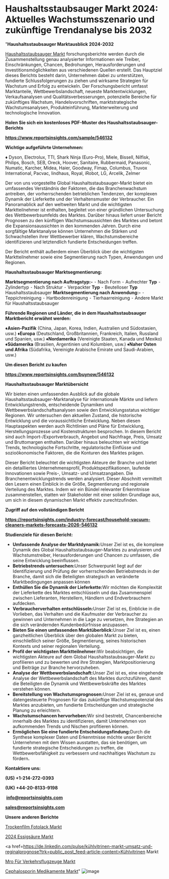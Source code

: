 # Haushaltsstaubsauger Markt 2024: Aktuelles Wachstumsszenario und zukünftige Trendanalyse bis 2032

"<strong><b>Haushaltsstaubsauger Marktausblick 2024-2032</b></strong>

<a href=https://www.reportsinsights.com/sample/546132>Haushaltsstaubsauger Markt</a> forschungsberichte werden durch die Zusammenstellung genau analysierter Informationen wie Treiber, Einschränkungen, Chancen, Bedrohungen, Herausforderungen und Investitionsmöglichkeiten aus verschiedenen Quellen erstellt. Das Hauptziel dieses Berichts besteht darin, Unternehmen dabei zu unterstützen, fundierte Schlussfolgerungen zu ziehen und wirksame Strategien für Wachstum und Erfolg zu entwickeln. Der Forschungsbericht umfasst Marktanteile, Wettbewerbslandschaft, neueste Marktentwicklungen, Verkaufsanalysen und Qualitätsverbesserungen, potenzielle Bereiche für zukünftiges Wachstum, Handelsvorschriften, marktstrategische Wachstumsanalysen, Produkteinführung, Markterweiterung und technologische Innovation.

<strong><b>Holen Sie sich ein kostenloses PDF-Muster des Haushaltsstaubsauger-Berichts</b></strong>

<a href=https://www.reportsinsights.com/sample/546132><strong><u>https://www.reportsinsights.com/sample/546132</u></strong></a>

<strong>Wichtige aufgeführte Unternehmen:</strong>

♦ Dyson, Electrolux, TTI, Shark Ninja (Euro-Pro), Miele, Bissell, Nilfisk, Philips, Bosch, SEB, Oreck, Hoover, Sanitaire, Rubbermaid, Panasonic, Numatic, Karcher, Midea, Haier, Goodway, Fimap, Columbus, Truvox International, Pacvac, lindhaus, Royal, iRobot, LG, Arcelik, Zelmer

Der von uns vorgestellte Global Haushaltsstaubsauger-Markt bietet ein umfassendes Verständnis der Faktoren, die das Branchenwachstum antreiben, der vorherrschenden betrieblichen Tendenzen, der komplexen Dynamik der Lieferkette und der Verhaltensmuster der Verbraucher. Ein Panoramablick auf den weltweiten Markt und die wichtigsten Marktteilnehmer ist enthalten, begleitet von einer gründlichen Untersuchung des Wettbewerbsumfelds des Marktes. Darüber hinaus liefert unser Bericht Prognosen zu den künftigen Wachstumsaussichten des Marktes und betont die Expansionsaussichten in den kommenden Jahren. Durch eine sorgfältige Marktanalyse können Unternehmen die Stärken und Schwachstellen ihrer Wettbewerber klären, Wachstumsbereiche identifizieren und letztendlich fundierte Entscheidungen treffen.

Der Bericht enthält außerdem einen Überblick über die wichtigsten Marktteilnehmer sowie eine Segmentierung nach Typen, Anwendungen und Regionen.

<strong>Haushaltsstaubsauger Marktsegmentierung:</strong>

<strong>Marktsegmentierung nach Auftragstyp:-</strong>
⁃ Nach Form
⁃ Aufrechter <strong>Typ</strong>
⁃ Zylindertyp
⁃ Nach Struktur
⁃ Verpackter <strong>Typ</strong>
⁃ Beutelloser <strong>Typ</strong>
Haushaltsstaubsauger <strong>Marktsegmentierung nach Anwendung:-</strong>
⁃ Teppichreinigung
⁃ Hartbodenreinigung
⁃ Tierhaarreinigung
⁃ Andere
Markt für Haushaltsstaubsauger

<strong><b>Führende Regionen und Länder, die in dem Haushaltsstaubsauger Marktbericht erwähnt werden:</b></strong>

<strong><b>♦Asien-Pazifik</b></strong> (China, Japan, Korea, Indien, Australien und Südostasien, usw.)
<strong><b>♦Europa</b></strong> (Deutschland, Großbritannien, Frankreich, Italien, Russland und Spanien, usw.)
♦<strong><b>Nordamerika</b></strong> (Vereinigte Staaten, Kanada und Mexiko)
<strong><b>♦Südamerika</b></strong> (Brasilien, Argentinien und Kolumbien, usw.)
<strong><b>♦Naher Osten und Afrika</b></strong> (Südafrika, Vereinigte Arabische Emirate und Saudi-Arabien, usw.)

<strong>Um diesen Bericht zu kaufen</strong>

<a href=https://www.reportsinsights.com/buynow/546132><strong><u>https://www.reportsinsights.com/buynow/546132</u></strong></a>

<strong>Haushaltsstaubsauger Marktübersicht</strong>

Wir bieten einen umfassenden Ausblick auf die globale Haushaltsstaubsauger-Marktanalyse für internationale Märkte und liefern Entwicklungstrends, entscheidende Dynamiken und Wettbewerbslandschaftsanalysen sowie den Entwicklungsstatus wichtiger Regionen. Wir untersuchen den aktuellen Zustand, die historische Entwicklung und die voraussichtliche Entwicklung. Neben diesen Hauptaspekten werden auch Richtlinien und Pläne für Entwicklung, Herstellungsprozesse und Kostenstrukturen besprochen. In diesem Bericht sind auch Import-/Exportverbrauch, Angebot und Nachfrage, Preis, Umsatz und Bruttomargen enthalten. Darüber hinaus beleuchten wir wichtige Trends, technologische Fortschritte, regulatorische Einflüsse und sozioökonomische Faktoren, die die Konturen des Marktes prägen.

Dieser Bericht beleuchtet die wichtigsten Akteure der Branche und bietet ein detailliertes Unternehmensprofil, Produktspezifikationen, laufende Innovationen sowie Preis-, Umsatz- und Umsatzangaben. Die Branchenentwicklungstrends werden analysiert. Dieser Abschnitt vermittelt den Lesern einen Einblick in die Größe, Segmentierung und regionale Verteilung des Marktes. Indem wir ein Bündel relevanter Erkenntnisse zusammenstellen, statten wir Stakeholder mit einer soliden Grundlage aus, um sich in diesem dynamischen Markt effektiv zurechtzufinden.

<strong>Zugriff auf den vollständigen Bericht</strong>

<a href=https://reportsinsights.com/industry-forecast/household-vacuum-cleaners-markets-forecasts-2026-546132><strong>https://reportsinsights.com/industry-forecast/household-vacuum-cleaners-markets-forecasts-2026-546132</strong></a>

<strong>Studienziele für diesen Bericht:</strong>
<ul>
  <li><strong>Umfassende Analyse der Marktdynamik:</strong>Unser Ziel ist es, die komplexe Dynamik des Global Haushaltsstaubsauger-Marktes zu analysieren und Wachstumstreiber, Herausforderungen und Chancen zu umfassen, die seine Entwicklung beeinflussen.</li>
  <li><strong>Betriebstrends untersuchen:</strong>Unser Schwerpunkt liegt auf der Identifizierung und Prüfung der vorherrschenden Betriebstrends in der Branche, damit sich die Beteiligten strategisch an veränderte Marktbedingungen anpassen können</li>
  <li><strong>Enthüllen Sie die Dynamik der Lieferkette:</strong>Wir möchten die Komplexität der Lieferkette des Marktes entschlüsseln und das Zusammenspiel zwischen Lieferanten, Herstellern, Händlern und Endverbrauchern aufdecken.</li>
  <li><strong>Verbraucherverhalten entschlüsseln:</strong>Unser Ziel ist es, Einblicke in die Vorlieben, das Verhalten und die Kaufmuster der Verbraucher zu gewinnen und Unternehmen in die Lage zu versetzen, ihre Strategien an die sich verändernden Kundenbedürfnisse anzupassen.</li>
  <li><strong>Bieten Sie einen umfassenden Marktüberblick:</strong>Unser Ziel ist es, einen ganzheitlichen Überblick über den globalen Markt zu bieten, einschließlich seiner Größe, Segmentierung, seines historischen Kontexts und seiner regionalen Verteilung.</li>
  <li><strong>Profil der wichtigsten Marktteilnehmer:</strong>Wir beabsichtigen, die wichtigsten Akteure auf dem Global Haushaltsstaubsauger-Markt zu profilieren und zu bewerten und ihre Strategien, Marktpositionierung und Beiträge zur Branche hervorzuheben.</li>
  <li><strong>Analyse der Wettbewerbslandschaft:</strong>Unser Ziel ist es, eine eingehende Analyse der Wettbewerbslandschaft des Marktes durchzuführen, damit die Beteiligten die Dynamik und Wettbewerbskräfte des Marktes verstehen können.</li>
  <li><strong>Bereitstellung von Wachstumsprognosen:</strong>Unser Ziel ist es, genaue und datengesteuerte Prognosen für das zukünftige Wachstumspotenzial des Marktes anzubieten, um fundierte Entscheidungen und strategische Planung zu erleichtern.</li>
  <li><strong>Wachstumschancen hervorheben:</strong>Wir sind bestrebt, Chancenbereiche innerhalb des Marktes zu identifizieren, damit Unternehmen von aufkommenden Trends und Nischen profitieren können.</li>
  <li><strong>Ermöglichen Sie eine fundierte Entscheidungsfindung:</strong>Durch die Synthese komplexer Daten und Erkenntnisse möchte unser Bericht Unternehmen mit dem Wissen ausstatten, das sie benötigen, um fundierte strategische Entscheidungen zu treffen, die Wettbewerbsfähigkeit zu verbessern und nachhaltiges Wachstum zu fördern<strong>.</strong></li>
</ul>
<strong>Kontaktiere uns:</strong>

<strong>(US) +1-214-272-0393</strong>

<strong>(UK) +44-20-8133-9198</strong>

<strong> </strong><a href=info@reportsinsights.com><strong><u>info@reportsinsights.com</u></strong></a>

<a href=sales@reportsinsights.com><strong><u>sales@reportsinsights.com</u></strong></a>

<strong>Unsere anderen Berichte</strong>

<a href=https://de.linkedin.com/pulse/trockenfilm-fotolack-markt-die-wettbewerbssituation-z0gmc/>Trockenfilm Fotolack Markt</a>

<a href=https://de.linkedin.com/pulse/2024-essigsäure-markt-umfassende-daten-bovqf/>2024 Essigsäure Markt</a>

<a href=https://de.linkedin.com/pulse/kühlvitrinen-markt-umsatz-und-reginalprognose?trk=public_post_feed-article-content>Kühlvitrinen Markt</a>

<a href=https://de.linkedin.com/pulse/mro-für-verkehrsflugzeuge-markt-2024-schlüsselstrategien-qgfmc/>Mro Für Verkehrsflugzeuge Markt</a>

<a href=https://de.linkedin.com/pulse/cephalosporin-medikamente-markt-2023-eine-ciyhc/>Cephalosporin Medikamente Markt</a>"
![image](https://github.com/Jaayaachit/RItrends/assets/158452289/e0b7145c-1026-46da-9fe2-bb57d91aca1e)
